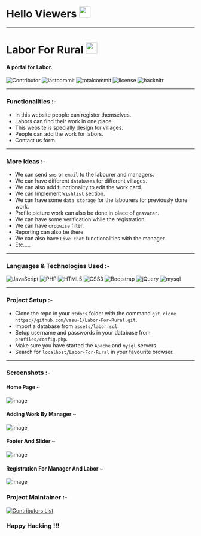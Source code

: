 # Hello Viewers <img src="https://raw.githubusercontent.com/MartinHeinz/MartinHeinz/master/wave.gif" width="30px">

---

# Labor For Rural <img src="https://user-images.githubusercontent.com/76911582/139538885-bbd17dc5-aa78-4499-bc3c-28d7a52b7770.png"  width="30px">
#### A portal for Labor.

![Contributor](https://img.shields.io/github/contributors/vasu-1/Labor-For-Rural)
![lastcommit](https://img.shields.io/github/last-commit/vasu-1/Labor-For-Rural)
![totalcommit](https://img.shields.io/github/commit-activity/w/vasu-1/Labor-For-Rural)
![license](https://img.shields.io/badge/license-Apache2.0-blue)
![hacknitr](https://img.shields.io/badge/hacknitr-3.0-blue)

---

### Functionalities :- 

- In this website people can register themselves.
- Labors can find their work in one place.
- This website is specially design for villages.
- People can add the work for labors.
- Contact us form.

--- 

### More Ideas :-

- We can send `sms` or `email` to the labourer and managers.
- We can have different `databases` for different villages.
- We can also add functionality to edit the work card.
- We can Implement `Wishlist` section.
- We can have some `data storage` for the labourers for previously done work.
- Profile picture work can also be done in place of `gravatar`.
- We can have some verification while the registration.
- We can have `cropwise` filter.
- Reporting can also be there.
- We can also have `Live chat` functionalities with the manager. 
- Etc.....

---

### Languages & Technologies Used :-

![JavaScript](https://img.shields.io/badge/javascript-%23323330.svg?style=for-the-badge&logo=javascript&logoColor=%23F7DF1E)
![PHP](https://img.shields.io/badge/php-%23777BB4.svg?style=for-the-badge&logo=php&logoColor=white)
![HTML5](https://img.shields.io/badge/html5-%23E34F26.svg?style=for-the-badge&logo=html5&logoColor=white)
![CSS3](https://img.shields.io/badge/css3-%231572B6.svg?style=for-the-badge&logo=css3&logoColor=white)
![Bootstrap](https://img.shields.io/badge/bootstrap-%23563D7C.svg?style=for-the-badge&logo=bootstrap&logoColor=white)
![jQuery](https://img.shields.io/badge/jquery-%230769AD.svg?style=for-the-badge&logo=jquery&logoColor=white)
![mysql](https://img.shields.io/badge/mysql-%230769AD.svg?style=for-the-badge&logo=mysql&logoColor=white)

---

### Project Setup :-

- Clone the repo in your `htdocs` folder with the command `git clone https://github.com/vasu-1/Labor-For-Rural.git`.
- Import a database from `assets/labor.sql`.
- Setup username and passwords in your database from `profiles/config.php`.
- Make sure you have started the `Apache` and `mysql` servers.
- Search for `localhost/Labor-For-Rural` in your favourite browser.

---

### Screenshots :-

#### Home Page ~

![image](https://user-images.githubusercontent.com/76911582/139553645-f9fd6e14-0800-4151-afbe-94691a946fe9.png)

#### Adding Work By Manager ~

![image](https://user-images.githubusercontent.com/76911582/139553681-38bfaa13-e568-4aad-98cb-84fbcead591c.png)

#### Footer And Slider ~

![image](https://user-images.githubusercontent.com/76911582/139553707-2eb00433-70c5-43b8-9963-7a2add803ada.png)

#### Registration For Manager And Labor ~

![image](https://user-images.githubusercontent.com/76911582/139553716-1d3c55a7-0556-4aa0-9907-78a730198bb1.png)


### Project Maintainer :-

[![Contributors List](https://contrib.rocks/image?repo=vasu-1/Labor-For-Rural)](https://github.com/vasu-1/Labor-For-Rural/graphs/contributors)


### Happy Hacking !!!